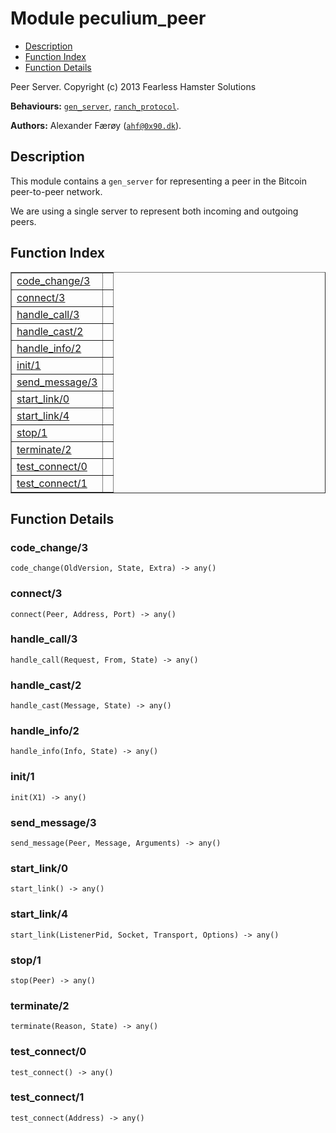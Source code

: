 

# Module peculium_peer #
* [Description](#description)
* [Function Index](#index)
* [Function Details](#functions)


Peer Server.
Copyright (c)  2013 Fearless Hamster Solutions

__Behaviours:__ [`gen_server`](gen_server.md), [`ranch_protocol`](ranch_protocol.md).

__Authors:__ Alexander Færøy ([`ahf@0x90.dk`](mailto:ahf@0x90.dk)).
<a name="description"></a>

## Description ##

   This module contains a `gen_server` for representing a peer in the Bitcoin
peer-to-peer network.


We are using a single server to represent both incoming and outgoing
peers.<a name="index"></a>

## Function Index ##


<table width="100%" border="1" cellspacing="0" cellpadding="2" summary="function index"><tr><td valign="top"><a href="#code_change-3">code_change/3</a></td><td></td></tr><tr><td valign="top"><a href="#connect-3">connect/3</a></td><td></td></tr><tr><td valign="top"><a href="#handle_call-3">handle_call/3</a></td><td></td></tr><tr><td valign="top"><a href="#handle_cast-2">handle_cast/2</a></td><td></td></tr><tr><td valign="top"><a href="#handle_info-2">handle_info/2</a></td><td></td></tr><tr><td valign="top"><a href="#init-1">init/1</a></td><td></td></tr><tr><td valign="top"><a href="#send_message-3">send_message/3</a></td><td></td></tr><tr><td valign="top"><a href="#start_link-0">start_link/0</a></td><td></td></tr><tr><td valign="top"><a href="#start_link-4">start_link/4</a></td><td></td></tr><tr><td valign="top"><a href="#stop-1">stop/1</a></td><td></td></tr><tr><td valign="top"><a href="#terminate-2">terminate/2</a></td><td></td></tr><tr><td valign="top"><a href="#test_connect-0">test_connect/0</a></td><td></td></tr><tr><td valign="top"><a href="#test_connect-1">test_connect/1</a></td><td></td></tr></table>


<a name="functions"></a>

## Function Details ##

<a name="code_change-3"></a>

### code_change/3 ###

`code_change(OldVersion, State, Extra) -> any()`


<a name="connect-3"></a>

### connect/3 ###

`connect(Peer, Address, Port) -> any()`


<a name="handle_call-3"></a>

### handle_call/3 ###

`handle_call(Request, From, State) -> any()`


<a name="handle_cast-2"></a>

### handle_cast/2 ###

`handle_cast(Message, State) -> any()`


<a name="handle_info-2"></a>

### handle_info/2 ###

`handle_info(Info, State) -> any()`


<a name="init-1"></a>

### init/1 ###

`init(X1) -> any()`


<a name="send_message-3"></a>

### send_message/3 ###

`send_message(Peer, Message, Arguments) -> any()`


<a name="start_link-0"></a>

### start_link/0 ###

`start_link() -> any()`


<a name="start_link-4"></a>

### start_link/4 ###

`start_link(ListenerPid, Socket, Transport, Options) -> any()`


<a name="stop-1"></a>

### stop/1 ###

`stop(Peer) -> any()`


<a name="terminate-2"></a>

### terminate/2 ###

`terminate(Reason, State) -> any()`


<a name="test_connect-0"></a>

### test_connect/0 ###

`test_connect() -> any()`


<a name="test_connect-1"></a>

### test_connect/1 ###

`test_connect(Address) -> any()`


